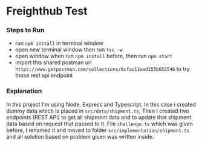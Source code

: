 # Freighthub Test

### Steps to Run
- run ```npm install``` in terminal window 
- open new terminal window then run ```tsc -w```
- open window when run ```npm install``` before, then run ```npm start```
- import this shared postman url ```https://www.getpostman.com/collections/8cfac11ead155b652546``` to try those rest api endpoint

### Explanation

In this project I'm using Node, Express and Typescript. In this case i created dummy data which is placed in ```src/data/shipment.ts```, Then I created two endpoints (REST API) to get all shipment data and to update that shipment data based on request that passed to it. 
File ```challenge.ts``` which was given before, I renamed it and moved to folder ```src/implementation/shipment.ts``` and all solution based on problem given was written inside.

